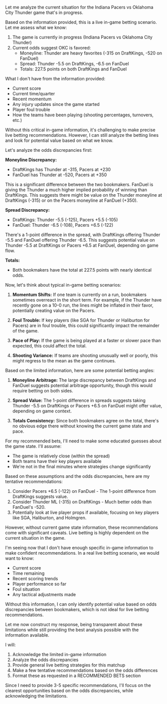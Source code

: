 Let me analyze the current situation for the Indiana Pacers vs Oklahoma City Thunder game that's in progress.

Based on the information provided, this is a live in-game betting scenario. Let me assess what we know:

1. The game is currently in progress (Indiana Pacers vs Oklahoma City Thunder)
2. Current odds suggest OKC is favored:
   - Moneyline: Thunder are heavy favorites (-315 on DraftKings, -520 on FanDuel)
   - Spread: Thunder -5.5 on DraftKings, -6.5 on FanDuel
   - Totals: 227.5 points on both DraftKings and FanDuel

What I don't have from the information provided:
- Current score
- Current time/quarter
- Recent momentum
- Any injury updates since the game started
- Player foul trouble
- How the teams have been playing (shooting percentages, turnovers, etc.)

Without this critical in-game information, it's challenging to make precise live betting recommendations. However, I can still analyze the betting lines and look for potential value based on what we know.

Let's analyze the odds discrepancies first:

**Moneyline Discrepancy:**
- DraftKings has Thunder at -315, Pacers at +230
- FanDuel has Thunder at -520, Pacers at +350

This is a significant difference between the two bookmakers. FanDuel is giving the Thunder a much higher implied probability of winning than DraftKings. This suggests there might be value on the Thunder moneyline at DraftKings (-315) or on the Pacers moneyline at FanDuel (+350).

**Spread Discrepancy:**
- DraftKings: Thunder -5.5 (-125), Pacers +5.5 (-105)
- FanDuel: Thunder -6.5 (-108), Pacers +6.5 (-122)

There's a 1-point difference in the spread, with DraftKings offering Thunder -5.5 and FanDuel offering Thunder -6.5. This suggests potential value on Thunder -5.5 at DraftKings or Pacers +6.5 at FanDuel, depending on game flow.

**Totals:**
- Both bookmakers have the total at 227.5 points with nearly identical odds.

Now, let's think about typical in-game betting scenarios:

1. **Momentum Shifts:** If one team is currently on a run, bookmakers sometimes overreact in the short term. For example, if the Thunder have recently gone on a 10-0 run, the lines might be inflated in their favor, potentially creating value on the Pacers.

2. **Foul Trouble:** If key players (like SGA for Thunder or Haliburton for Pacers) are in foul trouble, this could significantly impact the remainder of the game.

3. **Pace of Play:** If the game is being played at a faster or slower pace than expected, this could affect the total.

4. **Shooting Variance:** If teams are shooting unusually well or poorly, this might regress to the mean as the game continues.

Based on the limited information, here are some potential betting angles:

1. **Moneyline Arbitrage:** The large discrepancy between DraftKings and FanDuel suggests potential arbitrage opportunity, though this would require betting on both sides.

2. **Spread Value:** The 1-point difference in spreads suggests taking Thunder -5.5 on DraftKings or Pacers +6.5 on FanDuel might offer value, depending on game context.

3. **Totals Consistency:** Since both bookmakers agree on the total, there's no obvious edge there without knowing the current game state and pace.

For my recommended bets, I'll need to make some educated guesses about the game state. I'll assume:
- The game is relatively close (within the spread)
- Both teams have their key players available
- We're not in the final minutes where strategies change significantly

Based on these assumptions and the odds discrepancies, here are my tentative recommendations:

1. Consider Pacers +6.5 (-122) on FanDuel - The 1-point difference from DraftKings suggests value.
2. Consider Thunder ML (-315) on DraftKings - Much better odds than FanDuel's -520.
3. Potentially look at live player props if available, focusing on key players like SGA, Haliburton, and Holmgren.

However, without current game state information, these recommendations come with significant caveats. Live betting is highly dependent on the current situation in the game.

I'm seeing now that I don't have enough specific in-game information to make confident recommendations. In a real live betting scenario, we would want to know:
- Current score
- Time remaining
- Recent scoring trends
- Player performance so far
- Foul situation
- Any tactical adjustments made

Without this information, I can only identify potential value based on odds discrepancies between bookmakers, which is not ideal for live betting recommendations.

Let me now construct my response, being transparent about these limitations while still providing the best analysis possible with the information available.

I will:
1. Acknowledge the limited in-game information
2. Analyze the odds discrepancies
3. Provide general live betting strategies for this matchup
4. Make a few tentative recommendations based on the odds differences
5. Format these as requested in a RECOMMENDED BETS section

Since I need to provide 3-5 specific recommendations, I'll focus on the clearest opportunities based on the odds discrepancies, while acknowledging the limitations.